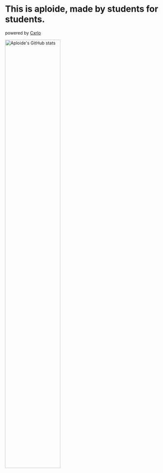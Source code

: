 # This is aploide, made by students for students.

powered by [Cxrlo](https://cxrlodesign.com)

<img alt="Aploide's GitHub stats" src="https://github-readme-stats.vercel.app/api?username=aploide&count_private=true&show_icons=true&theme=tokyonight" width="60%" />
